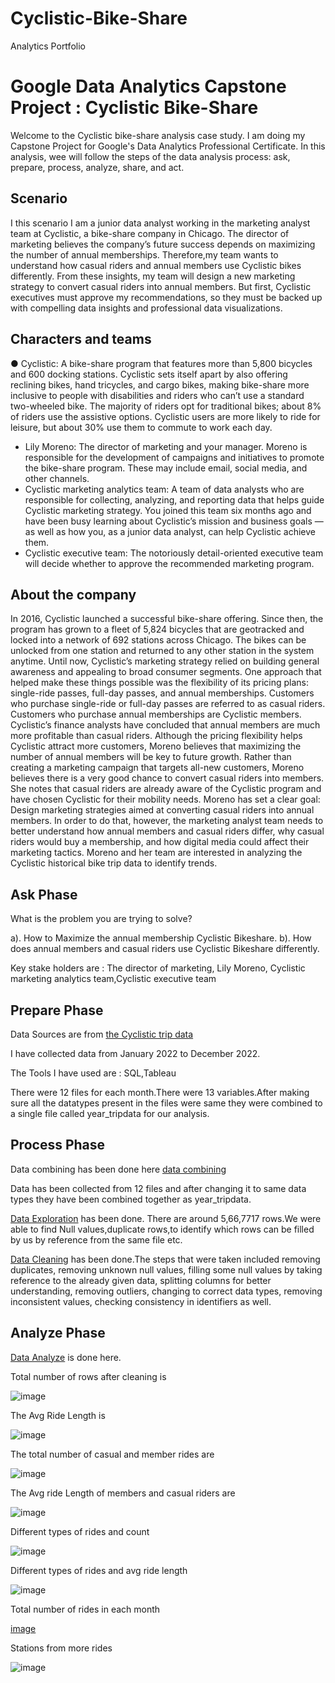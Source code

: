# Cyclistic-Bike-Share
Analytics Portfolio

# Google Data Analytics Capstone Project : Cyclistic Bike-Share

Welcome to the Cyclistic bike-share analysis case study. I am doing my Capstone Project for Google's Data Analytics Professional Certificate.
In this analysis, wee  will follow the steps of the data analysis process: ask, prepare, process, analyze, share, and act. 

## Scenario

I this scenario I am a junior data analyst working in the marketing analyst team at Cyclistic, a bike-share company in Chicago. The director of
marketing believes the company’s future success depends on maximizing the number of annual memberships. Therefore,my team wants to understand how casual riders and annual members use Cyclistic bikes differently. From these insights, my team will
design a new marketing strategy to convert casual riders into annual members. But first, Cyclistic executives must approve my
recommendations, so they must be backed up with compelling data insights and professional data visualizations.

## Characters and teams

● Cyclistic: A bike-share program that features more than 5,800 bicycles and 600 docking stations. Cyclistic sets itself apart
by also offering reclining bikes, hand tricycles, and cargo bikes, making bike-share more inclusive to people with disabilities
and riders who can’t use a standard two-wheeled bike. The majority of riders opt for traditional bikes; about 8% of riders use
the assistive options. Cyclistic users are more likely to ride for leisure, but about 30% use them to commute to work each
day.
* Lily Moreno: The director of marketing and your manager. Moreno is responsible for the development of campaigns and
initiatives to promote the bike-share program. These may include email, social media, and other channels.
* Cyclistic marketing analytics team: A team of data analysts who are responsible for collecting, analyzing, and reporting
data that helps guide Cyclistic marketing strategy. You joined this team six months ago and have been busy learning about
Cyclistic’s mission and business goals — as well as how you, as a junior data analyst, can help Cyclistic achieve them.
* Cyclistic executive team: The notoriously detail-oriented executive team will decide whether to approve the
recommended marketing program.

## About the company

In 2016, Cyclistic launched a successful bike-share offering. Since then, the program has grown to a fleet of 5,824 bicycles that are
geotracked and locked into a network of 692 stations across Chicago. The bikes can be unlocked from one station and returned to
any other station in the system anytime.
Until now, Cyclistic’s marketing strategy relied on building general awareness and appealing to broad consumer segments. One
approach that helped make these things possible was the flexibility of its pricing plans: single-ride passes, full-day passes, and
annual memberships. Customers who purchase single-ride or full-day passes are referred to as casual riders. Customers who
purchase annual memberships are Cyclistic members.
Cyclistic’s finance analysts have concluded that annual members are much more profitable than casual riders. Although the pricing
flexibility helps Cyclistic attract more customers, Moreno believes that maximizing the number of annual members will be key to
future growth. Rather than creating a marketing campaign that targets all-new customers, Moreno believes there is a very good
chance to convert casual riders into members. She notes that casual riders are already aware of the Cyclistic program and have
chosen Cyclistic for their mobility needs.
Moreno has set a clear goal: Design marketing strategies aimed at converting casual riders into annual members. In order to do
that, however, the marketing analyst team needs to better understand how annual members and casual riders differ, why casual
riders would buy a membership, and how digital media could affect their marketing tactics. Moreno and her team are interested in
analyzing the Cyclistic historical bike trip data to identify trends.

## Ask Phase

What is the problem you are trying to solve?

a). How to Maximize the annual membership Cyclistic Bikeshare.
b). How does annual members and casual riders use Cyclistic Bikeshare differently.

Key stake holders are : The director of marketing, Lily Moreno, Cyclistic marketing analytics team,Cyclistic executive team 


## Prepare Phase

Data Sources are from [the Cyclistic trip data]( https://divvy-tripdata.s3.amazonaws.com/index.html)

I have collected data from January 2022 to December 2022.

The Tools I have used are : SQL,Tableau

There were 12 files for each month.There were 13 variables.After making sure all the datatypes present in the files were same they were combined to a single file called year_tripdata for our analysis.

## Process Phase

Data combining has been done here [data combining](https://github.com/PoojaShylaja/Cyclistic-Bike-Share/blob/main/Data%20Collection%20and%20Combining.sql)

Data has been collected from 12 files and after changing it to same data  types they have been combined together as year_tripdata.

[Data Exploration](https://github.com/PoojaShylaja/Cyclistic-Bike-Share/blob/main/Data%20Exploration.sql) has been done.
There are around 5,66,7717 rows.We were able to find Null values,duplicate rows,to identify which rows can be filled by us by reference from the same file etc.

[Data Cleaning](https://github.com/PoojaShylaja/Cyclistic-Bike-Share/blob/main/Data%20Cleaning%20.sql) has been done.The steps that were taken included removing duplicates, removing unknown null values, filling some null values by taking reference to the already given data, splitting columns for better understanding, removing outliers, changing to correct data types, removing inconsistent values, checking consistency in identifiers as well.


## Analyze Phase

[Data Analyze](https://github.com/PoojaShylaja/Cyclistic-Bike-Share/blob/main/Data%20Analysis.sql) is done here.

Total number of rows after cleaning is 

![image](https://github.com/PoojaShylaja/Cyclistic-Bike-Share/assets/101803358/d6f8bd76-6997-4844-b9e5-0ea508f09592)

The Avg Ride Length is 

![image](https://github.com/PoojaShylaja/Cyclistic-Bike-Share/assets/101803358/fedd582e-5360-4cfe-b19f-0bdd591dcfee)

The total number of casual and member rides are

![image](https://github.com/PoojaShylaja/Cyclistic-Bike-Share/assets/101803358/723328f4-4d66-47d3-b098-cb5531a0d86a)

The Avg ride Length of members and casual riders are

![image](https://github.com/PoojaShylaja/Cyclistic-Bike-Share/assets/101803358/8e0d35a2-eead-49fa-8ec7-e8282b32f37f)

Different types of rides and count

![image](https://github.com/PoojaShylaja/Cyclistic-Bike-Share/assets/101803358/54ef9bcb-cf06-4895-aed8-320b2a63b58e)

Different types of rides and avg ride length

![image](https://github.com/PoojaShylaja/Cyclistic-Bike-Share/assets/101803358/971b3fea-1d29-4b74-838e-76d702ba3a60)

Total number of rides in each month

[image](https://github.com/PoojaShylaja/Cyclistic-Bike-Share/assets/101803358/54ba5d4f-ec73-4714-8ca0-efdf56dbacba)

Stations from more rides

![image](https://github.com/PoojaShylaja/Cyclistic-Bike-Share/assets/101803358/ec174b8a-e2ae-4c22-b982-4b372f2ef555)





















